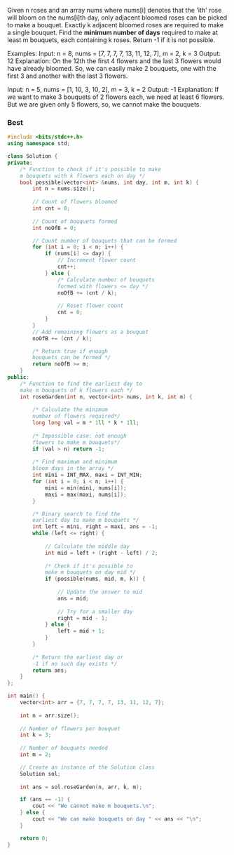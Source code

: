 Given n roses and an array nums where nums[i] denotes that the 'ith' rose will bloom on the nums[i]th day, only adjacent bloomed roses can be picked to make a bouquet. Exactly k adjacent bloomed roses are required to make a single bouquet. Find the **minimum number of days** required to make at least m bouquets, each containing k roses. Return -1 if it is not possible.

Examples:
Input: n = 8, nums = [7, 7, 7, 7, 13, 11, 12, 7], m = 2, k = 3
Output: 12
Explanation: On the 12th the first 4 flowers and the last 3 flowers would have already bloomed. So, we can easily make 2 bouquets, one with the first 3 and another with the last 3 flowers.

Input: n = 5, nums = [1, 10, 3, 10, 2], m = 3, k = 2
Output: -1
Explanation: If we want to make 3 bouquets of 2 flowers each, we need at least 6 flowers. But we are given only 5 flowers, so, we cannot make the bouquets.

### Best
```cpp
#include <bits/stdc++.h>
using namespace std;

class Solution {
private:
    /* Function to check if it's possible to make
    m bouquets with k flowers each on day */
    bool possible(vector<int> &nums, int day, int m, int k) {
        int n = nums.size(); 
        
        // Count of flowers bloomed
        int cnt = 0; 
        
        // Count of bouquets formed
        int noOfB = 0; 

        // Count number of bouquets that can be formed
        for (int i = 0; i < n; i++) {
            if (nums[i] <= day) {
                // Increment flower count
                cnt++; 
            } else {
                /* Calculate number of bouquets
                formed with flowers <= day */
                noOfB += (cnt / k);
                
                // Reset flower count
                cnt = 0; 
            }
        }
        // Add remaining flowers as a bouquet
        noOfB += (cnt / k); 

        /* Return true if enough 
        bouquets can be formed */
        return noOfB >= m; 
    }
public:
    /* Function to find the earliest day to
    make m bouquets of k flowers each */
    int roseGarden(int n, vector<int> nums, int k, int m) {
        
        /* Calculate the minimum 
        number of flowers required*/
        long long val = m * 1ll * k * 1ll; 
        
        /* Impossible case: not enough 
        flowers to make m bouquets*/
        if (val > n) return -1; 
        
        /* Find maximum and minimum
        bloom days in the array */
        int mini = INT_MAX, maxi = INT_MIN;
        for (int i = 0; i < n; i++) {
            mini = min(mini, nums[i]); 
            maxi = max(maxi, nums[i]); 
        }

        /* Binary search to find the
        earliest day to make m bouquets */
        int left = mini, right = maxi, ans = -1;
        while (left <= right) {
            
            // Calculate the middle day
            int mid = left + (right - left) / 2; 
            
            /* Check if it's possible to 
            make m bouquets on day mid */
            if (possible(nums, mid, m, k)) {
                
                // Update the answer to mid
                ans = mid; 
                
                // Try for a smaller day
                right = mid - 1; 
            } else {
                left = mid + 1; 
            }
        }
        
        /* Return the earliest day or
        -1 if no such day exists */
        return ans; 
    }
};

int main() {
    vector<int> arr = {7, 7, 7, 7, 13, 11, 12, 7}; 
    
    int n = arr.size();
    
    // Number of flowers per bouquet
    int k = 3; 
    
    // Number of bouquets needed
    int m = 2; 

    // Create an instance of the Solution class
    Solution sol; 
    
    int ans = sol.roseGarden(n, arr, k, m); 

    if (ans == -1) {
        cout << "We cannot make m bouquets.\n"; 
    } else {
        cout << "We can make bouquets on day " << ans << "\n"; 
    }

    return 0; 
}

```